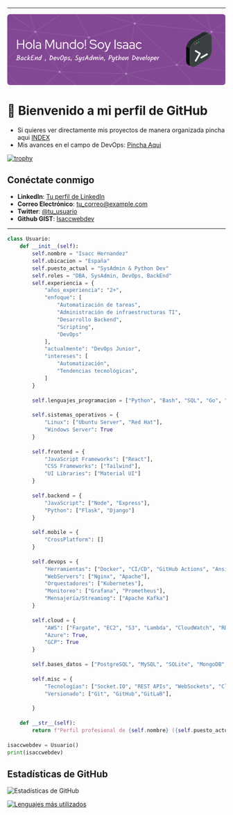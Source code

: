 

---
![Header](./github-header-image.png)

# 👋 Bienvenido a mi perfil de GitHub 
- Si quieres ver directamente mis proyectos de manera organizada pincha aqui [INDEX](https://isaccwebdev.github.io/indexprojects/)
- Mis avances en el campo de DevOps: [Pincha Aqui](https://isaacs-web-dev.gitbook.io/isaacs-docs/)

[![trophy](https://github-profile-trophy.vercel.app/?username=condorcoders&theme=onedark)](https://github.com/isaccwebdev/github-profile-trophy)

## Conéctate conmigo

- **LinkedIn**: [Tu perfil de LinkedIn](#)
- **Correo Electrónico**: [tu_correo@example.com](mailto:tu_correo@example.com)
- **Twitter**: [@tu_usuario](#)
- **Github GIST**: [Isaccwebdev](https://gist.github.com/isaccwebdev)
---
```python
class Usuario:
    def __init__(self):
        self.nombre = "Isacc Hernandez"
        self.ubicacion = "España"
        self.puesto_actual = "SysAdmin & Python Dev"
        self.roles = "DBA, SysAdmin, DevOps, BackEnd"
        self.experiencia = {
            "años_experiencia": "2+",
            "enfoque": [
                "Automatización de tareas",
                "Administración de infraestructuras TI",
                "Desarrollo Backend",
                "Scripting",
                "DevOps"
            ],
            "actualmente": "DevOps Junior",
            "intereses": [
                "Automatización",
                "Tendencias tecnológicas",
            ]
        }

        self.lenguajes_programacion = ["Python", "Bash", "SQL", "Go", "EcmaScript"]

        self.sistemas_operativos = {
            "Linux": ["Ubuntu Server", "Red Hat"],
            "Windows Server": True
        }

        self.frontend = {
            "JavaScript Frameworks": ["React"],
            "CSS Frameworks": ["Tailwind"],
            "UI Libraries": ["Material UI"]
        }

        self.backend = {
            "JavaScript": ["Node", "Express"],
            "Python": ["Flask", "Django"]
        }

        self.mobile = {
            "CrossPlatform": []
        }

        self.devops = {
            "Herramientas": ["Docker", "CI/CD", "GitHub Actions", "Ansible", "Jenkins", "Terraform"],
            "WebServers": ["Nginx", "Apache"],
            "Orquestadores": ["Kubernetes"],
            "Monitoreo": ["Grafana", "Prometheus"],
            "Mensajería/Streaming": ["Apache Kafka"]
        }

        self.cloud = {
            "AWS": ["Fargate", "EC2", "S3", "Lambda", "CloudWatch", "RDS"],
            "Azure": True,
            "GCP": True
        }

        self.bases_datos = ["PostgreSQL", "MySQL", "SQLite", "MongoDB", "Firebase Realtime DB", "redis", "SQLserver"]

        self.misc = {
            "Tecnologías": ["Socket.IO", "REST APIs", "WebSockets", "Cloud Functions", "Vectorization"],
            "Versionado": ["Git", "GitHub","GitLaB"],
          
        }

    def __str__(self):
        return f"Perfil profesional de {self.nombre} ({self.puesto_actual}) ubicado en {self.ubicacion}"

isaccwebdev = Usuario()
print(isaccwebdev)

```


## Estadísticas de GitHub

![Estadísticas de GitHub](https://github-readme-stats.vercel.app/api?username=isaccwebdev&show_icons=true&theme=radical)

[![Lenguajes más utilizados](https://github-readme-stats.vercel.app/api/top-langs/?username=isaccwebdev&layout=compact)](https://github.com/anuraghazra/github-readme-stats)



  

